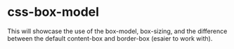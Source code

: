 # css-box-model
 This will showcase the use of the box-model, box-sizing, and the difference between the default content-box and border-box (esaier to work with).
